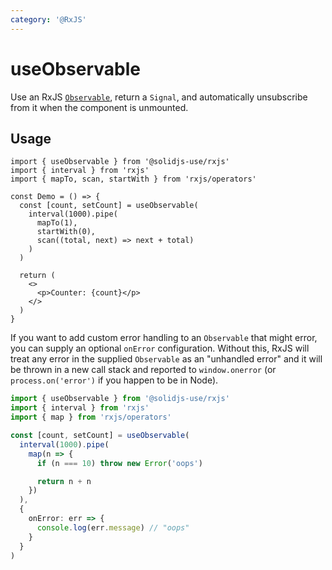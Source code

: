 ```yaml
---
category: '@RxJS'
---
```


# useObservable

Use an RxJS [`Observable`](https://rxjs.dev/guide/observable), return a `Signal`, and automatically unsubscribe from it when the component is unmounted.

## Usage

```tsx
import { useObservable } from '@solidjs-use/rxjs'
import { interval } from 'rxjs'
import { mapTo, scan, startWith } from 'rxjs/operators'

const Demo = () => {
  const [count, setCount] = useObservable(
    interval(1000).pipe(
      mapTo(1),
      startWith(0),
      scan((total, next) => next + total)
    )
  )

  return (
    <>
      <p>Counter: {count}</p>
    </>
  )
}
```

If you want to add custom error handling to an `Observable` that might error, you can supply an optional `onError` configuration. Without this, RxJS will treat any error in the supplied `Observable` as an "unhandled error" and it will be thrown in a new call stack and reported to `window.onerror` (or `process.on('error')` if you happen to be in Node).

```ts
import { useObservable } from '@solidjs-use/rxjs'
import { interval } from 'rxjs'
import { map } from 'rxjs/operators'

const [count, setCount] = useObservable(
  interval(1000).pipe(
    map(n => {
      if (n === 10) throw new Error('oops')

      return n + n
    })
  ),
  {
    onError: err => {
      console.log(err.message) // "oops"
    }
  }
)
```
